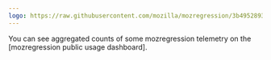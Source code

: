 ```yaml
---
logo: https://raw.githubusercontent.com/mozilla/mozregression/3b4952893b82dd1901181be93f855907fbb12598/docs/images/mozregression_logo_256.png
---
```


You can see aggregated counts of some mozregression telemetry on the [mozregression public usage dashboard].

[mozregression publish usage dashboard]: https://observablehq.com/@wlach/mozregression-public-usage-dashboard
